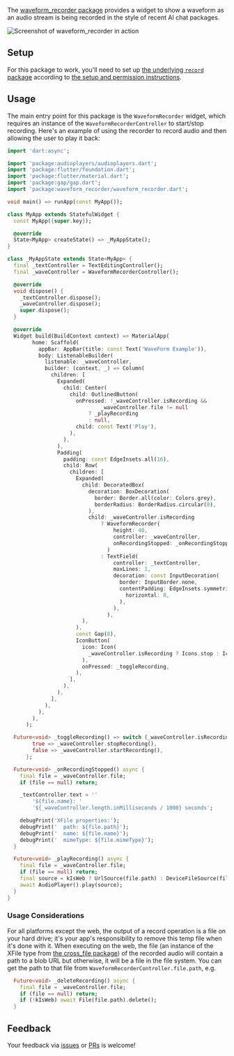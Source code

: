 The [waveform_recorder package](https://pub.dev/packages/waveform_recorder)
provides a widget to show a waveform as an audio stream is being recorded in the
style of recent AI chat packages.

![Screenshot of waveform_recorder in
action](https://raw.githubusercontent.com/csells/waveform_recorder/refs/heads/main/readme/screenshot3.png)

## Setup

For this package to work, you'll need to set up [the underlying `record`
package](https://pub.dev/packages/record) according to [the setup and permission
instructions](https://pub.dev/packages/record#setup-permissions-and-others).

## Usage

The main entry point for this package is the `WaveformRecorder` widget, which
requires an instance of the `WaveformRecorderController` to start/stop
recording. Here's an example of using the recorder to record audio and then
allowing the user to play it back:

```dart
import 'dart:async';

import 'package:audioplayers/audioplayers.dart';
import 'package:flutter/foundation.dart';
import 'package:flutter/material.dart';
import 'package:gap/gap.dart';
import 'package:waveform_recorder/waveform_recorder.dart';

void main() => runApp(const MyApp());

class MyApp extends StatefulWidget {
  const MyApp({super.key});

  @override
  State<MyApp> createState() => _MyAppState();
}

class _MyAppState extends State<MyApp> {
  final _textController = TextEditingController();
  final _waveController = WaveformRecorderController();

  @override
  void dispose() {
    _textController.dispose();
    _waveController.dispose();
    super.dispose();
  }

  @override
  Widget build(BuildContext context) => MaterialApp(
        home: Scaffold(
          appBar: AppBar(title: const Text('WaveForm Example')),
          body: ListenableBuilder(
            listenable: _waveController,
            builder: (context, _) => Column(
              children: [
                Expanded(
                  child: Center(
                    child: OutlinedButton(
                      onPressed: !_waveController.isRecording &&
                              _waveController.file != null
                          ? _playRecording
                          : null,
                      child: const Text('Play'),
                    ),
                  ),
                ),
                Padding(
                  padding: const EdgeInsets.all(16),
                  child: Row(
                    children: [
                      Expanded(
                        child: DecoratedBox(
                          decoration: BoxDecoration(
                            border: Border.all(color: Colors.grey),
                            borderRadius: BorderRadius.circular(8),
                          ),
                          child: _waveController.isRecording
                              ? WaveformRecorder(
                                  height: 48,
                                  controller: _waveController,
                                  onRecordingStopped: _onRecordingStopped,
                                )
                              : TextField(
                                  controller: _textController,
                                  maxLines: 1,
                                  decoration: const InputDecoration(
                                    border: InputBorder.none,
                                    contentPadding: EdgeInsets.symmetric(
                                      horizontal: 8,
                                    ),
                                  ),
                                ),
                        ),
                      ),
                      const Gap(8),
                      IconButton(
                        icon: Icon(
                          _waveController.isRecording ? Icons.stop : Icons.mic,
                        ),
                        onPressed: _toggleRecording,
                      ),
                    ],
                  ),
                ),
              ],
            ),
          ),
        ),
      );

  Future<void> _toggleRecording() => switch (_waveController.isRecording) {
        true => _waveController.stopRecording(),
        false => _waveController.startRecording(),
      };

  Future<void> _onRecordingStopped() async {
    final file = _waveController.file;
    if (file == null) return;

    _textController.text = ''
        '${file.name}: '
        '${_waveController.length.inMilliseconds / 1000} seconds';

    debugPrint('XFile properties:');
    debugPrint('  path: ${file.path}');
    debugPrint('  name: ${file.name}');
    debugPrint('  mimeType: ${file.mimeType}');
  }

  Future<void> _playRecording() async {
    final file = _waveController.file;
    if (file == null) return;
    final source = kIsWeb ? UrlSource(file.path) : DeviceFileSource(file.path);
    await AudioPlayer().play(source);
  }
}
```

### Usage Considerations

For all platforms except the web, the output of a record operation is a file on
your hard drive; it's your app's responsibility to remove this temp file when
it's done with it. When executing on the web, the file (an instance of the XFile
type from [the cross_file package](https://pub.dev/packages/cross_file)) of the
recorded audio will contain a path to a blob URL but otherwise, it will be a
file in the file system. You can get the path to that file from
`WaveformRecorderController.file.path`, e.g.

```dart
  Future<void> _deleteRecording() async {
    final file = _waveController.file;
    if (file == null) return;
    if (!kIsWeb) await File(file.path).delete();
  }
```

## Feedback

Your feedback via [issues](https://github.com/csells/waveform_recorder/issues) or [PRs](https://github.com/csells/waveform_recorder/pulls) is welcome!